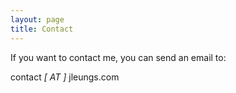 ```yaml
---
layout: page
title: Contact
---
```


If you want to contact me, you can send an email to:

<span>&#x63;<span style="display:none;">x</span>&#x6f;&#x6e;<span style="display:none;">x</span>&#x74;&#x61;</span><!--
--><span>&#x63;<span style="display:none;">x</span>&#x74;</span>
*[*
*<span style="unicode-bidi: bidi-override; direction: rtl;">[ TA</span>*
<span>&#x6a;&#x6c;<span style="display:none;">@</span>&#x65;&#x75;</span><!--
--><span>&#x6e;&#x67;&#x73;</span><!--
--><span>&#x2e;&#x63;<span style="display:none;">hi</span>&#x6f;&#x6d;</span>

